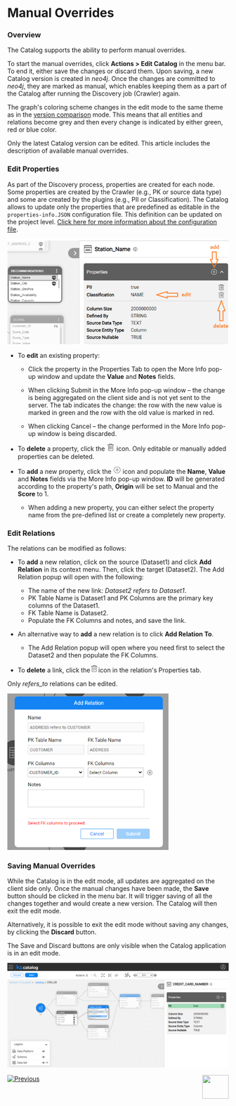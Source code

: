 <web>

# Manual Overrides

### Overview

The Catalog supports the ability to perform manual overrides. 

To start the manual overrides, click **Actions > Edit Catalog** in the menu bar. To end it, either save the changes or discard them. Upon saving, a new Catalog version is created in *neo4j*. Once the changes are committed to *neo4j*, they are marked as manual, which enables keeping them as a part of the Catalog after running the Discovery job (Crawler) again.

The graph's coloring scheme changes in the edit mode to the same theme as in the [version comparison](06_catalog_versioning.md) mode. This means that all entities and relations become grey and then every change is indicated by either green, red or blue color.

Only the latest Catalog version can be edited. This article includes the description of available manual overrides.

### Edit Properties

As part of the Discovery process, properties are created for each node. Some properties are created by the Crawler (e.g., PK or source data type) and some are created by the plugins (e.g., PII or Classification). The Catalog allows to update only the properties that are predefined as editable in the ```properties-info.JSON``` configuration file. This definition can be updated on the project level. [Click here for more information about the configuration file](11_advanced_settings.md#catalog-application-configuration).

<img src="images/edit_prop_1.png" style="zoom:75%;" />

* To **edit** an existing property:

  * Click the property in the Properties Tab to open the More Info pop-up window and update the **Value** and **Notes** fields. 

  * When clicking Submit in the More Info pop-up window – the change is being aggregated on the client side and is not yet sent to the server. The tab indicates the change: the row with the new value is marked in green and the row with the old value is marked in red.

  * When clicking Cancel – the change performed in the More Info pop-up window is being discarded.
* To **delete** a property, click the <img src="images/delete.png" alt="plus" style="zoom:75%;" /> icon. Only editable or manually added properties can be deleted.
* To **add** a new property, click the <img src="images/add.png" alt="plus" style="zoom:75%;" /> icon and populate the **Name**, **Value** and **Notes** fields via the More Info pop-up window. **ID** will be generated according to the property's path, **Origin** will be set to Manual and the **Score** to 1.
  * When adding a new property, you can either select the property name from the pre-defined list or create a completely new property.


### Edit Relations

The relations can be modified as follows:

* To **add** a new relation, click on the source (Dataset1) and click **Add Relation** in its context menu. Then, click the target (Dataset2). The Add Relation popup will open with the following:
  * The name of the new link: *Dataset2 refers to Dataset1*. 
  * PK Table Name is Dataset1 and PK Columns are the primary key columns of the Dataset1.
  * FK Table Name is Dataset2.
  * Populate the FK Columns and notes, and save the link.
* An alternative way to **add** a new relation is to click **Add Relation To**.
  * The Add Relation popup will open where you need first to select the Dataset2 and then populate the FK Columns.

* To **delete** a link, click the<img src="images/delete.png" alt="plus" style="zoom:75%;" />icon in the relation's Properties tab.

Only *refers_to* relations can be edited. 

<img src="images/add_relation.png" style="zoom:75%;" />

### Saving Manual Overrides

While the Catalog is in the edit mode, all updates are aggregated on the client side only. Once the manual changes have been made, the **Save** button should be clicked in the menu bar. It will trigger saving of all the changes together and would create a new version. The Catalog will then exit the edit mode.

Alternatively, it is possible to exit the edit mode without saving any changes, by clicking the **Discard** button.

The Save and Discard buttons are only visible when the Catalog application is in an edit mode.

<img src="images/manual_override.png" style="zoom:75%;" />



[![Previous](/articles/images/Previous.png)](06_catalog_versioning.md)[<img align="right" width="60" height="54" src="/articles/images/Next.png">](08_search_catalog.md) 

</web>
